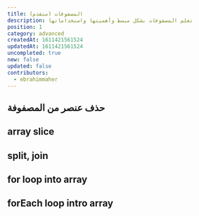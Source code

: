 ```yaml
---
title: المصفوفات (متقدم)
description: تعلم المصفوفات بشكل مبسط وأهميتها واستخداماتها
position: 1
category: advanced
createdAt: 1611421561524
updatedAt: 1611421561524
uncompleted: true
new: false
updated: false
contributors:
  - ebrahimmaher
---
```


## حذف عنصر من المصفوفة

## array slice

## split, join

## for loop into array

## forEach loop intro array
